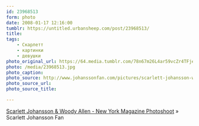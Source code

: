 ```yaml
---
id: 23968513
form: photo
date: 2008-01-17 12:16:00
tumblr: https://untitled.urbansheep.com/post/23968513/
title:
tags:
    - Скарлетт
    - картинки
    - девушки
photo_original_url: https://64.media.tumblr.com/78n67m26L4ar59vcZr4TFjeK_1280.jpg
photo: /media/23968513.jpg
photo_caption: 
photo_source: http://www.johanssonfan.com/pictures/scarlett-johansson-woody-allen-new-york-magazine-photoshoot-13.html
photo_source_url:
photo_source_title:

---
```


<p><a href="http://www.johanssonfan.com/pictures/scarlett-johansson-woody-allen-new-york-magazine-photoshoot-13.html">Scarlett Johansson &amp; Woody Allen - New York Magazine Photoshoot</a> » Scarlett Johansson Fan</p>
